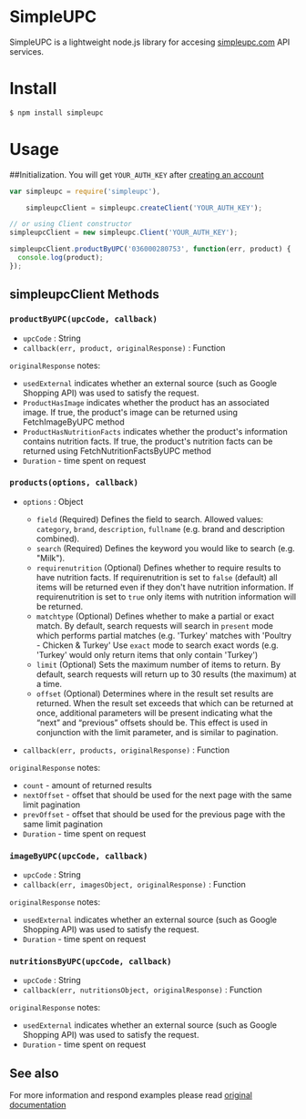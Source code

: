 SimpleUPC
==============
SimpleUPC is a lightweight node.js library for accesing [simpleupc.com](http://simpleupc.com/) API services.


# Install

```sh
$ npm install simpleupc
```


# Usage

##Initialization. 
You will get `YOUR_AUTH_KEY` after [creating an account](http://simpleupc.com/price.php)
```js
var simpleupc = require('simpleupc'),

    simpleupcClient = simpleupc.createClient('YOUR_AUTH_KEY');

// or using Client constructor
simpleupcClient = new simpleupc.Client('YOUR_AUTH_KEY');

simpleupcClient.productByUPC('036000280753', function(err, product) {
  console.log(product);
});
```

## simpleupcClient Methods

### `productByUPC(upcCode, callback)`
* `upcCode` : String
* `callback(err, product, originalResponse)` : Function

`originalResponse` notes:
  * `usedExternal` indicates whether an external source (such as Google Shopping API) was used to satisfy the request.
  * `ProductHasImage` indicates whether the product has an associated image. If true, the product's image can be returned using FetchImageByUPC method
  * `ProductHasNutritionFacts` indicates whether the product's information contains nutrition facts. If true, the product's nutrition facts can be returned using FetchNutritionFactsByUPC method
  * `Duration` - time spent on request


### `products(options, callback)`
* `options` : Object
  * `field` (Required)
Defines the field to search.
Allowed values: `category`, `brand`, `description`, `fullname` (e.g. brand and description combined).
  * `search` (Required)
Defines the keyword you would like to search (e.g. "Milk").
  * `requirenutrition` (Optional)
Defines whether to require results to have nutrition facts.
If requirenutrition is set to `false` (default) all items will be returned even if they don't have nutrition information.
If requirenutrition is set to `true` only items with nutrition information will be returned.
  * `matchtype` (Optional)
Defines whether to make a partial or exact match.
By default, search requests will search in `present` mode which performs partial matches (e.g. 'Turkey' matches with 'Poultry - Chicken & Turkey'
Use `exact` mode to search exact words (e.g. 'Turkey' would only return items that only contain 'Turkey')
  * `limit` (Optional)
Sets the maximum number of items to return.
By default, search requests will return up to 30 results (the maximum) at a time.
  * `offset` (Optional)
Determines where in the result set results are returned.
When the result set exceeds that which can be returned at once, additional parameters will be present indicating what the “next” and “previous” offsets should be.
This effect is used in conjunction with the limit parameter, and is similar to pagination.


* `callback(err, products, originalResponse)` : Function

`originalResponse` notes:
  * `count` - amount of returned results
  * `nextOffset` - offset that should be used for the next page with the same limit pagination
  * `prevOffset` - offset that should be used for the previous page with the same limit pagination
  * `Duration` - time spent on request



### `imageByUPC(upcCode, callback)`
* `upcCode` : String
* `callback(err, imagesObject, originalResponse)` : Function

`originalResponse` notes:
  * `usedExternal` indicates whether an external source (such as Google Shopping API) was used to satisfy the request.
  * `Duration` - time spent on request
 



### `nutritionsByUPC(upcCode, callback)`
* `upcCode` : String
* `callback(err, nutritionsObject, originalResponse)` : Function

`originalResponse` notes:
  * `usedExternal` indicates whether an external source (such as Google Shopping API) was used to satisfy the request.
  * `Duration` - time spent on request

## See also
For more information and respond examples please read [original documentation](http://simpleupc.com/api/)
